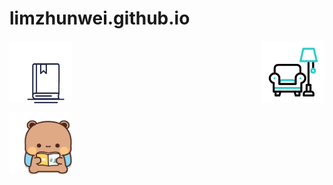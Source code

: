 # limzhunwei.github.io

<p><img align="right" alt="gif" src="https://github.com/limzhunwei/limzhunwei.github.io/blob/main/gif/armchair.gif" width="100" height="100"/> </p>
<p><img align="center" alt="gif" src="https://github.com/limzhunwei/limzhunwei.github.io/blob/main/gif/uptime-book-uptime.gif" width="100" height="100"/> </p>
<p><img align="left" alt="gif" src="https://github.com/limzhunwei/limzhunwei.github.io/blob/main/gif/tkthao219-bubududu.gif" width="100" height="100"/> </p>
